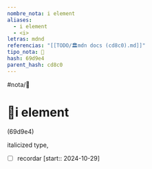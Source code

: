 ```yaml
---
nombre_nota: i element
aliases:
  - i element
  - <i>
letras: mdnd
referencias: "[[TODO/🏛️mdn docs (cd8c0).md]]"
tipo_nota: 📑
hash: 69d9e4
parent_hash: cd8c0
---
```


#nota/📑

# 📑i element
<div class="hash">(69d9e4)</div>



italicized type,

- [ ] recordar  [start:: 2024-10-29]
